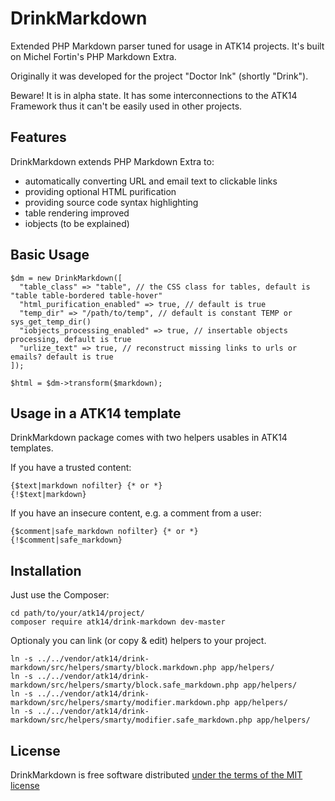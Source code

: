 DrinkMarkdown
=============

Extended PHP Markdown parser tuned for usage in ATK14 projects. It's built on Michel Fortin's PHP Markdown Extra.

Originally it was developed for the project "Doctor Ink" (shortly "Drink").

Beware! It is in alpha state. It has some interconnections to the ATK14 Framework thus it can't be easily used in other projects.

Features
--------

DrinkMarkdown extends PHP Markdown Extra to:

- automatically converting URL and email text to clickable links
- providing optional HTML purification
- providing source code syntax highlighting
- table rendering improved
- iobjects (to be explained)

Basic Usage
-----------

    $dm = new DrinkMarkdown([
      "table_class" => "table", // the CSS class for tables, default is "table table-bordered table-hover"
      "html_purification_enabled" => true, // default is true
      "temp_dir" => "/path/to/temp", // default is constant TEMP or sys_get_temp_dir()
      "iobjects_processing_enabled" => true, // insertable objects processing, default is true
      "urlize_text" => true, // reconstruct missing links to urls or emails? default is true
    ]);

    $html = $dm->transform($markdown);

Usage in a ATK14 template
-------------------------

DrinkMarkdown package comes with two helpers usables in ATK14 templates.

If you have a trusted content:

    {$text|markdown nofilter} {* or *}
    {!$text|markdown}

If you have an insecure content, e.g. a comment from a user:

    {$comment|safe_markdown nofilter} {* or *}
    {!$comment|safe_markdown}

Installation
------------

Just use the Composer:

    cd path/to/your/atk14/project/
    composer require atk14/drink-markdown dev-master

Optionaly you can link (or copy & edit) helpers to your project.

    ln -s ../../vendor/atk14/drink-markdown/src/helpers/smarty/block.markdown.php app/helpers/
    ln -s ../../vendor/atk14/drink-markdown/src/helpers/smarty/block.safe_markdown.php app/helpers/
    ln -s ../../vendor/atk14/drink-markdown/src/helpers/smarty/modifier.markdown.php app/helpers/
    ln -s ../../vendor/atk14/drink-markdown/src/helpers/smarty/modifier.safe_markdown.php app/helpers/

License
-------

DrinkMarkdown is free software distributed [under the terms of the MIT license](http://www.opensource.org/licenses/mit-license)
